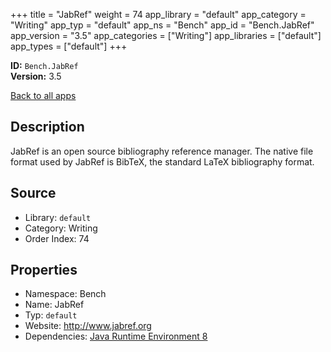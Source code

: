 ﻿+++
title = "JabRef"
weight = 74
app_library = "default"
app_category = "Writing"
app_typ = "default"
app_ns = "Bench"
app_id = "Bench.JabRef"
app_version = "3.5"
app_categories = ["Writing"]
app_libraries = ["default"]
app_types = ["default"]
+++

**ID:** `Bench.JabRef`  
**Version:** 3.5  
<!--more-->

[Back to all apps](/apps/)

## Description
JabRef is an open source bibliography reference manager.
The native file format used by JabRef is BibTeX, the standard LaTeX bibliography format.

## Source

* Library: `default`
* Category: Writing
* Order Index: 74

## Properties

* Namespace: Bench
* Name: JabRef
* Typ: `default`
* Website: <http://www.jabref.org>
* Dependencies: [Java Runtime Environment 8](/app/Bench.JRE8)

